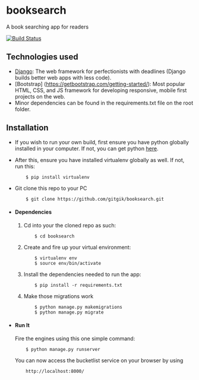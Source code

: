 # booksearch
A book searching app for readers

[![Build Status](https://travis-ci.org/gitgik/booksearch.svg?branch=master)](https://travis-ci.org/gitgik/booksearch)

## Technologies used
* [Django](https://www.djangoproject.com/): The web framework for perfectionists with deadlines (Django builds better web apps with less code).
* [Bootstrap] (https://getbootstrap.com/getting-started/): Most popular HTML, CSS, and JS framework for developing responsive, mobile first projects on the web.
* Minor dependencies can be found in the requirements.txt file on the root folder.


## Installation
* If you wish to run your own build, first ensure you have python globally installed in your computer. If not, you can get python [here](https://www.python.org").
* After this, ensure you have installed virtualenv globally as well. If not, run this:
    ```
        $ pip install virtualenv
    ```
* Git clone this repo to your PC
    ```
        $ git clone https://github.com/gitgik/booksearch.git
    ```


* #### Dependencies
    1. Cd into your the cloned repo as such:
        ```
            $ cd booksearch
        ```

    2. Create and fire up your virtual environment:
        ```
            $ virtualenv env
            $ source env/bin/activate
        ```
    3. Install the dependencies needed to run the app:
        ```
            $ pip install -r requirements.txt
        ```
    4. Make those migrations work
        ```
            $ python manage.py makemigrations
            $ python manage.py migrate
        ```

* #### Run It
    Fire the engines using this one simple command:
    ```
        $ python manage.py runserver
    ```
    You can now access the bucketlist service on your browser by using
    ```
        http://localhost:8000/
    ```
